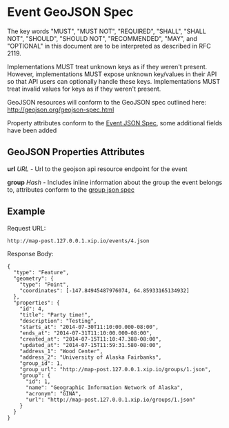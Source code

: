 # Event GeoJSON Spec

The key words "MUST", "MUST NOT", "REQUIRED", "SHALL", "SHALL NOT", "SHOULD", "SHOULD NOT", "RECOMMENDED", "MAY", and "OPTIONAL" in this document are to be interpreted as described in RFC 2119.

Implementations MUST treat unknown keys as if they weren't present. However, implementations MUST expose unknown key/values in their API so that API users can optionally handle these keys. Implementations MUST treat invalid values for keys as if they weren't present.

GeoJSON resources will conform to the GeoJSON spec outlined here: http://geojson.org/geojson-spec.html

Property attributes conform to the [Event JSON Spec](event-json-spec.md), some additional fields have been added

## GeoJSON Properties Attributes

**url** *URL* - Url to the geojson api resource endpoint for the event

**group** *Hash* - Includes inline information about the group the event belongs to, attributes conform to the [group json spec](group-json-spec.md)

## Example

Request URL:

    http://map-post.127.0.0.1.xip.io/events/4.json

Response Body:

    {
      "type": "Feature",
      "geometry": {
        "type": "Point",
        "coordinates": [-147.84945487976074, 64.85933165134932]
      },
      "properties": {
        "id": 4,
        "title": "Party time!",
        "description": "Testing",
        "starts_at": "2014-07-30T11:10:00.000-08:00",
        "ends_at": "2014-07-31T11:10:00.000-08:00",
        "created_at": "2014-07-15T11:10:47.388-08:00",
        "updated_at": "2014-07-15T11:59:31.580-08:00",
        "address_1": "Wood Center",
        "address_2": "University of Alaska Fairbanks",
        "group_id": 1,
        "group_url": "http://map-post.127.0.0.1.xip.io/groups/1.json",
        "group": {
          "id": 1,
          "name": "Geographic Information Network of Alaska",
          "acronym": "GINA",
          "url": "http://map-post.127.0.0.1.xip.io/groups/1.json"
        }
      }
    }
